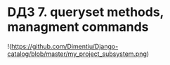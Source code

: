 # DДЗ 7. queryset methods, managment commands 
!(https://github.com/Dimentiu/Django-catalog/blob/master/my_project_subsystem.png)
